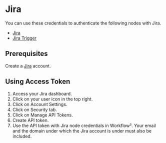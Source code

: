 # Jira

You can use these credentials to authenticate the following nodes with Jira.
- [Jira](/workflow/integrations/nodes/workflow-nodes-base.jira/)
- [Jira Trigger](/workflow/integrations/trigger-nodes/workflow-nodes-base.jiraTrigger/)

## Prerequisites

Create a [Jira](https://www.JIRA.com/) account.

## Using Access Token

1. Access your Jira dashboard.
2. Click on your user icon in the top right.
3. Click on Account Settings.
4. Click on Security tab.
5. Click on Manage API Tokens.
6. Create API token.
7. Use the API token with Jira node credentials in Workflow². Your email and the domain under which the Jira account is under must also be included.
